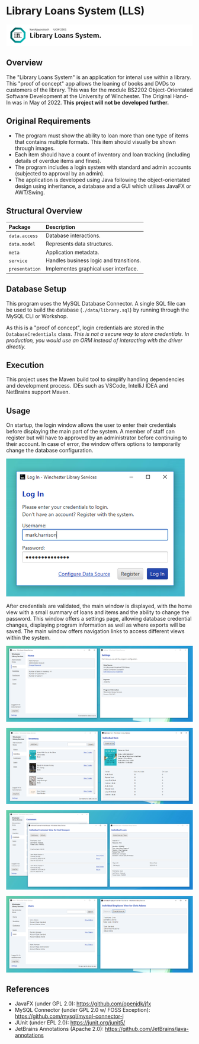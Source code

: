 # Library Loans System (LLS)

![Banner (Decorative)](./docs/lls-banner.png)

## Overview

The "Library Loans System" is an application for intenal use within a library. This
"proof of concept" app allows the loaning of books and DVDs to customers of the library.
This was for the module BS2202 Object-Orientated Software Development at the University
of Winchester. The Original Hand-In was in May of 2022. **This project will not be**
**developed further.**

## Original Requirements

* The program must show the ability to loan more than one type of items that contains
multiple formats. This item should visually be shown through images.
* Each item should have a count of inventory and loan tracking (including details of
overdue items and fines).
* The program includes a login system with standard and admin accounts (subjected to
approval by an admin).
* The application is developed using Java following the object-orientated design using
inheritance, a database and a GUI which utilises JavaFX or AWT/Swing.

## Structural Overview

| Package        | Description                             |
| :------------- | :-------------------------------------- |
| `data.access`  | Database interactions.                  |
| `data.model`   | Represents data structures.             |
| `meta`         | Application metadata.                   |
| `service`      | Handles business logic and transitions. |
| `presentation` | Implementes graphical user interface.   |

## Database Setup

This program uses the MySQL Database Connector. A single SQL file can be used to build the
database (`./data/library.sql`) by running through the MySQL CLI or Workshop.

As this is a "proof of concept", login credentials are stored in the `DatabaseCredentials`
class. _This is not a secure way to store credentials. In production, you would use an_
_ORM instead of interacting with the driver directly._

## Execution

This project uses the Maven build tool to simplify handling dependencies and development
process. IDEs such as VSCode, IntelliJ IDEA and NetBrains support Maven.

## Usage

On startup, the login window allows the user to enter their credentials before displaying
the main part of the system. A member of staff can register but will have to approved by
an administrator before continuing to their account. In case of error, the window offers
options to temporarily change the database configuration.

![Login Window](./docs/lls-login.PNG)

After credentials are validated, the main window is displayed, with the home view with
a small summary of loans and items and the ability to change the password. This window
offers a settings page, allowing database credential changes, displaying program
information as well as where exports will be saved. The main window offers navigation
links to access different views within the system.

![Home Page and Settings Page](./docs/lls-home-settings.PNG)

![Inventory Pages](./docs/lls-inventory.PNG)

![Loan Pages](./docs/lls-loan.PNG)

![Users Page](./docs/lls-users.PNG)

## References

* JavaFX (under GPL 2.0): <https://github.com/openjdk/jfx>
* MySQL Connector (under GPL 2.0 w/ FOSS Exception):
<https://github.com/mysql/mysql-connector-j>
* JUnit (under EPL 2.0): <https://junit.org/junit5/>
* JetBrains Annotations (Apache 2.0): <https://github.com/JetBrains/java-annotations>
